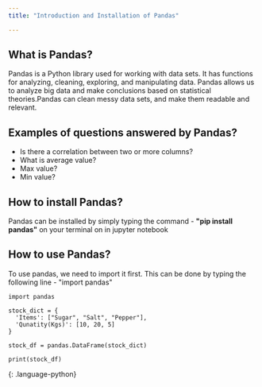 ```yaml
---
title: "Introduction and Installation of Pandas"

---
```


## What is Pandas?

Pandas is a Python library used for working with data sets. It has functions for analyzing, cleaning, exploring, and manipulating data.
Pandas allows us to analyze big data and make conclusions based on statistical theories.Pandas can clean messy data sets, and make them readable and relevant.

## Examples of questions answered by Pandas?

* Is there a correlation between two or more columns?
* What is average value?
* Max value?
* Min value?

## How to install Pandas?
Pandas can be installed by simply typing the command - __"pip install pandas"__ on your terminal on in jupyter notebook

## How to use Pandas?
To use pandas, we need to import it first. This can be done by typing the following line - "import pandas"

~~~
import pandas

stock_dict = {
  'Items': ["Sugar", "Salt", "Pepper"],
  'Qunatity(Kgs)': [10, 20, 5]
}

stock_df = pandas.DataFrame(stock_dict)

print(stock_df)
~~~
{: .language-python}

